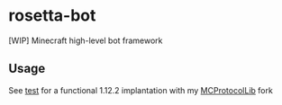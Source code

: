 # rosetta-bot
[WIP] Minecraft high-level bot framework

## Usage
See [test](https://github.com/liulihaocai/rosetta-bot/blob/main/src/test/kotlin/test/rosetta/Main.kt) for a functional 1.12.2 implantation with my [MCProtocolLib](https://github.com/liulihaocai/MCProtocolLib) fork